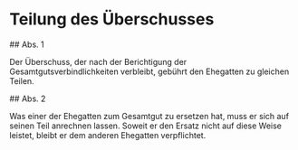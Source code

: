 # Teilung des Überschusses



\#\# Abs. 1

 Der Überschuss, der nach der Berichtigung der Gesamtgutsverbindlichkeiten verbleibt, gebührt den Ehegatten zu gleichen Teilen.

\#\# Abs. 2

 Was einer der Ehegatten zum Gesamtgut zu ersetzen hat, muss er sich auf seinen Teil anrechnen lassen. Soweit er den Ersatz nicht auf diese Weise leistet, bleibt er dem anderen Ehegatten verpflichtet. 

